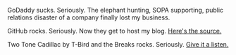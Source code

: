 GoDaddy sucks. Seriously. The elephant hunting, SOPA supporting, public relations disaster of a company finally lost my business.

GitHub rocks. Seriously. Now they get to host my blog. [Here's the source.](http://github.com/jasondentler/jasondentler.github.com)

Two Tone Cadillac by T-Bird and the Breaks rocks. Seriously. [Give it a listen.](http://amzn.com/B001R36GO8)